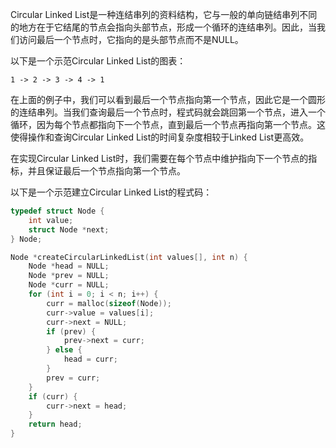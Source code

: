 

Circular Linked List是一种连结串列的资料结构，它与一般的单向链结串列不同的地方在于它结尾的节点会指向头部节点，形成一个循环的连结串列。因此，当我们访问最后一个节点时，它指向的是头部节点而不是NULL。

以下是一个示范Circular Linked List的图表：

```
1 -> 2 -> 3 -> 4 -> 1
```

在上面的例子中，我们可以看到最后一个节点指向第一个节点，因此它是一个圆形的连结串列。当我们查询最后一个节点时，程式码就会跳回第一个节点，进入一个循环，因为每个节点都指向下一个节点，直到最后一个节点再指向第一个节点。这使得操作和查询Circular Linked List的时间复杂度相较于Linked List更高效。

在实现Circular Linked List时，我们需要在每个节点中维护指向下一个节点的指标，并且保证最后一个节点指向第一个节点。

以下是一个示范建立Circular Linked List的程式码：

```c
typedef struct Node {
    int value;
    struct Node *next;
} Node;

Node *createCircularLinkedList(int values[], int n) {
    Node *head = NULL;
    Node *prev = NULL;
    Node *curr = NULL;
    for (int i = 0; i < n; i++) {
        curr = malloc(sizeof(Node));
        curr->value = values[i];
        curr->next = NULL;
        if (prev) {
            prev->next = curr;
        } else {
            head = curr;
        }
        prev = curr;
    }
    if (curr) {
        curr->next = head;
    }
    return head;
}
```